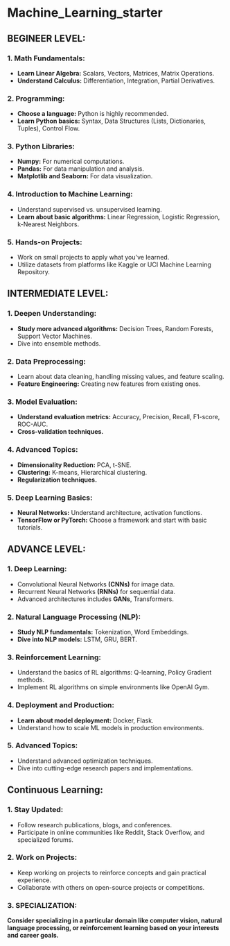# Machine_Learning_starter

<h2>BEGINEER LEVEL:</h2>


<h3>1. Math Fundamentals:</h3>
<ul>
    <li><b>Learn Linear Algebra:</b> Scalars, Vectors, Matrices, Matrix Operations.</li>
    <li><b>Understand Calculus:</b> Differentiation, Integration, Partial Derivatives.</li>
</ul>

<h3>2. Programming:</h3>
    <ul>
      <li><b>Choose a language:</b> Python is highly recommended.</li>
      <li><b>Learn Python basics:</b> Syntax, Data Structures (Lists, Dictionaries, Tuples), Control Flow.</li>
    </ul>

<h3>3. Python Libraries:</h3>
<ul>
    <li><b>Numpy:</b>  For numerical computations.
<li><b>Pandas:</b>  For data manipulation and analysis.
<li><b>Matplotlib and Seaborn:</b>  For data visualization.</ul>
<h3>4. Introduction to Machine Learning:</h3>
    <ul><li>Understand supervised vs. unsupervised learning.
        <li><b>Learn about basic algorithms:</b>  Linear Regression, Logistic Regression, k-Nearest Neighbors.</ul>

<h3>5. Hands-on Projects:</h3>
    <ul><li>Work on small projects to apply what you've learned.
        <li>Utilize datasets from platforms like Kaggle or UCI Machine Learning Repository.</ul>


<h2>INTERMEDIATE LEVEL:</h2>
<h3>1. Deepen Understanding:</h3>
<ul><li><b>Study more advanced algorithms:</b>  Decision Trees, Random Forests, Support Vector Machines.
    <li>Dive into ensemble methods.</ul>

<h3>2. Data Preprocessing:</h3>
    <ul><li>Learn about data cleaning, handling missing values, and feature scaling.
        <li><b>Feature Engineering:</b>  Creating new features from existing ones.</ul>

<h3>3. Model Evaluation:</h3>
    <ul><li><b>Understand evaluation metrics:</b>  Accuracy, Precision, Recall, F1-score, ROC-AUC.
        <li><b>Cross-validation techniques.</b></ul>

<h3>4. Advanced Topics:</h3>
<ul><li><b>Dimensionality Reduction:</b>  PCA, t-SNE.
    <li><b>Clustering:</b>  K-means, Hierarchical clustering.
    <li><b>Regularization techniques.</b></ul>
    
<h3>5. Deep Learning Basics:</h3>
    <ul><li><b>Neural Networks:</b>  Understand architecture, activation functions.
    <li><b>TensorFlow or PyTorch:</b>  Choose a framework and start with basic tutorials.</ul>

<h2>ADVANCE LEVEL:</h2>
<h3>1. Deep Learning:</h3>
<ul><li>Convolutional Neural Networks <b>(CNNs)</b> for image data.
    <li>Recurrent Neural Networks <b>(RNNs)</b> for sequential data.
    <li>Advanced architectures includes <b>GANs</b>, Transformers.</ul>

<h3>2. Natural Language Processing (NLP):</h3>
    <ul><li><b>Study NLP fundamentals:</b>  Tokenization, Word Embeddings.
    <li><b>Dive into NLP models:</b>  LSTM, GRU, BERT.</ul>

<h3>3. Reinforcement Learning:</h3>
    <ul><li>Understand the basics of RL algorithms: Q-learning, Policy Gradient methods.
    <li>Implement RL algorithms on simple environments like OpenAI Gym.</ul>

<h3>4. Deployment and Production:</h3>
    <ul><li><b>Learn about model deployment:</b>  Docker, Flask.
    <li>Understand how to scale ML models in production environments.</ul>

<h3>5. Advanced Topics:</h3>
    <ul><li>Understand advanced optimization techniques.
    <li>Dive into cutting-edge research papers and implementations.</ul>

<h2>Continuous Learning:</h2>
<h3>1. Stay Updated:</h3>
<ul><li>Follow research publications, blogs, and conferences.
    <li>Participate in online communities like Reddit, Stack Overflow, and specialized forums.</ul>

<h3>2. Work on Projects:</h3>
    <ul><li>Keep working on projects to reinforce concepts and gain practical experience.
    <li>Collaborate with others on open-source projects or competitions.</ul>

<h3>3. SPECIALIZATION:</h3>

<p><b>Consider specializing in a particular domain like computer vision, natural language processing, or reinforcement learning based on your interests and career goals.
</b> </p>
